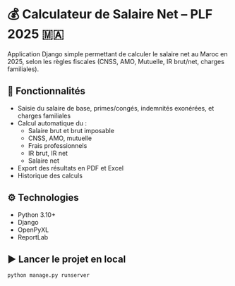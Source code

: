 # 💰 Calculateur de Salaire Net – PLF 2025 🇲🇦

Application Django simple permettant de calculer le salaire net au Maroc en 2025, selon les règles fiscales (CNSS, AMO, Mutuelle, IR brut/net, charges familiales).

## 🔧 Fonctionnalités
- Saisie du salaire de base, primes/congés, indemnités exonérées, et charges familiales
- Calcul automatique du :
  - Salaire brut et brut imposable
  - CNSS, AMO, mutuelle
  - Frais professionnels
  - IR brut, IR net
  - Salaire net
- Export des résultats en PDF et Excel
- Historique des calculs

## ⚙️ Technologies
- Python 3.10+
- Django
- OpenPyXL
- ReportLab

## ▶️ Lancer le projet en local

```bash
python manage.py runserver
